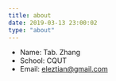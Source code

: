 ```yaml
---
title: about
date: 2019-03-13 23:00:02
type: "about"
---
```


- Name: Tab. Zhang
- School: CQUT
- Email: eleztian@gmail.com